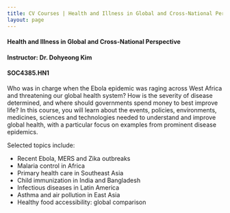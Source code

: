 ```yaml
---
title: CV Courses | Health and Illness in Global and Cross-National Perspective
layout: page
---
```


#### Health and Illness in Global and Cross-National Perspective

#### Instructor: Dr. Dohyeong Kim

#### SOC4385.HN1

Who was in charge when the Ebola epidemic was raging across West Africa and threatening our global health system? How is the severity of disease determined, and where should governments spend money to best improve life? In this course, you will learn about the events, policies, environments, medicines, sciences and technologies needed to understand and improve global health, with a particular focus on examples from prominent disease epidemics.

Selected topics include:

  * Recent Ebola, MERS and Zika outbreaks
  * Malaria control in Africa
  * Primary health care in Southeast Asia
  * Child immunization in India and Bangladesh
  * Infectious diseases in Latin America
  * Asthma and air pollution in East Asia
  * Healthy food accessibility: global comparison
